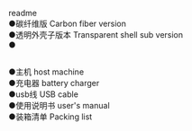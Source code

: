 readme</br>
●碳纤维版 Carbon fiber version</br>
●透明外壳子版本 Transparent shell sub version</br>
●
##
●主机 host machine</br>
●充电器 battery charger</br>
●usb线 USB cable</br>
●使用说明书 user's manual</br>
●装箱清单 Packing list</br>
